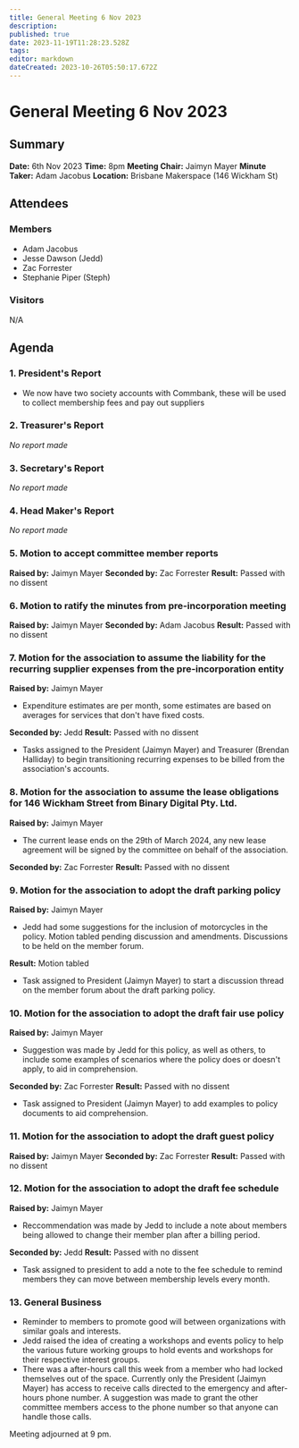 ```yaml
---
title: General Meeting 6 Nov 2023
description: 
published: true
date: 2023-11-19T11:28:23.528Z
tags: 
editor: markdown
dateCreated: 2023-10-26T05:50:17.672Z
---
```


# General Meeting 6 Nov 2023
## Summary
**Date:** 6th Nov 2023 
**Time:** 8pm
**Meeting Chair:** Jaimyn Mayer
**Minute Taker:** Adam Jacobus
**Location:** Brisbane Makerspace (146 Wickham St)

## Attendees
### Members

- Adam Jacobus
- Jesse Dawson (Jedd)
- Zac Forrester
- Stephanie Piper (Steph)


### Visitors

N/A

## Agenda

### 1. President's Report

- We now have two society accounts with Commbank, these will be used to collect membership fees and pay out suppliers

### 2. Treasurer's Report

*No report made*

### 3. Secretary's Report

*No report made*

### 4. Head Maker's Report

*No report made*

### 5. Motion to accept committee member reports

**Raised by:** Jaimyn Mayer
**Seconded by:** Zac Forrester
**Result:** Passed with no dissent

### 6. Motion to ratify the minutes from pre-incorporation meeting

**Raised by:** Jaimyn Mayer
**Seconded by:** Adam Jacobus
**Result:** Passed with no dissent

### 7. Motion for the association to assume the liability for the recurring supplier expenses from the pre-incorporation entity

**Raised by:** Jaimyn Mayer

- Expenditure estimates are per month, some estimates are based on averages for services that don't have fixed costs.

**Seconded by:** Jedd
**Result:** Passed with no dissent

- Tasks assigned to the President (Jaimyn Mayer) and Treasurer (Brendan Halliday) to begin transitioning recurring expenses to be billed from the association's accounts.

### 8. Motion for the association to assume the lease obligations for 146 Wickham Street from Binary Digital Pty. Ltd.

**Raised by:** Jaimyn Mayer

- The current lease ends on the 29th of March 2024, any new lease agreement will be signed by the committee on behalf of the association.

**Seconded by:** Zac Forrester
**Result:** Passed with no dissent

### 9. Motion for the association to adopt the draft parking policy

**Raised by:** Jaimyn Mayer

- Jedd had some suggestions for the inclusion of motorcycles in the policy. Motion tabled pending discussion and amendments. Discussions to be held on the member forum.

**Result:** Motion tabled

- Task assigned to President (Jaimyn Mayer) to start a discussion thread on the member forum about the draft parking policy.

### 10. Motion for the association to adopt the draft fair use policy

**Raised by:** Jaimyn Mayer

- Suggestion was made by Jedd for this policy, as well as others, to include some examples of scenarios where the policy does or doesn't apply, to aid in comprehension.

**Seconded by:** Zac Forrester
**Result:** Passed with no dissent

- Task assigned to President (Jaimyn Mayer) to add examples to policy documents to aid comprehension.


### 11. Motion for the association to adopt the draft guest policy

**Raised by:** Jaimyn Mayer
**Seconded by:** Zac Forrester
**Result:** Passed with no dissent

### 12. Motion for the association to adopt the draft fee schedule

**Raised by:** Jaimyn Mayer

- Reccommendation was made by Jedd to include a note about members being allowed to change their member plan after a billing period.

**Seconded by:** Jedd
**Result:** Passed with no dissent

- Task assigned to president to add a note to the fee schedule to remind members they can move between membership levels every month.


### 13. General Business

- Reminder to members to promote good will between organizations with similar goals and interests.
- Jedd raised the idea of creating a workshops and events policy to help the various future working groups to hold events and workshops for their respective interest groups.
- There was a after-hours call this week from a member who had locked themselves out of the space. Currently only the President (Jaimyn Mayer) has access to receive calls directed to the emergency and after-hours phone number. A suggestion was made to grant the other committee members access to the phone number so that anyone can handle those calls.

Meeting adjourned at 9 pm.